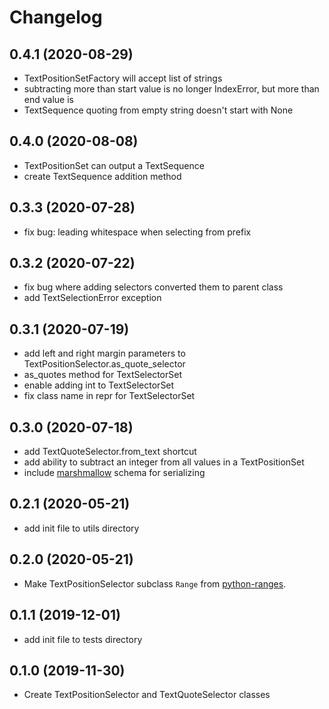 Changelog
=========
0.4.1 (2020-08-29)
------------------
- TextPositionSetFactory will accept list of strings
- subtracting more than start value is no longer IndexError, but more than end value is
- TextSequence quoting from empty string doesn't start with None

0.4.0 (2020-08-08)
-----------------
- TextPositionSet can output a TextSequence
- create TextSequence addition method

0.3.3 (2020-07-28)
-----------------
- fix bug: leading whitespace when selecting from prefix

0.3.2 (2020-07-22)
------------------
- fix bug where adding selectors converted them to parent class
- add TextSelectionError exception

0.3.1 (2020-07-19)
------------------
- add left and right margin parameters to TextPositionSelector.as_quote_selector
- as_quotes method for TextSelectorSet
- enable adding int to TextSelectorSet
- fix class name in repr for TextSelectorSet

0.3.0 (2020-07-18)
------------------
- add TextQuoteSelector.from_text shortcut
- add ability to subtract an integer from all values in a TextPositionSet
- include [marshmallow](https://github.com/marshmallow-code/marshmallow) schema for serializing

0.2.1 (2020-05-21)
------------------
- add init file to utils directory

0.2.0 (2020-05-21)
-----------
- Make TextPositionSelector subclass `Range` from [python-ranges](https://github.com/Superbird11/ranges).

0.1.1 (2019-12-01)
------------------
- add init file to tests directory

0.1.0 (2019-11-30)
------------------
- Create TextPositionSelector and TextQuoteSelector classes
